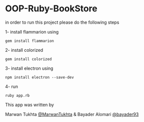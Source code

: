 # OOP-Ruby-BookStore

in order to run this project please do the following steps

1- install flammarion using
``` 
gem install flammarion
```
2- install colorized
```
gem install colorized
```
3- install electron using
``` 
npm install electron --save-dev
```
4- run
``` 
ruby app.rb
```
        

This app was written by

Marwan Tukhta [@MarwanTukhta](https://github.com/MarwanTukhta) & Bayader Alomari [@bayader93](https://github.com/bayader93)
